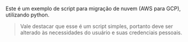 Este é um exemplo de script para migração de nuvem (AWS para GCP), utilizando python.

>Vale destacar que esse é um script simples, portanto deve ser alterado às necessidades do usuário e suas credenciais pessoais.
